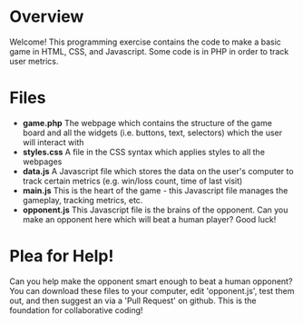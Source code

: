 # Overview
Welcome! This programming exercise contains the code to make a basic game in HTML, CSS, and Javascript. Some code is in PHP in order to track user metrics.

# Files
* **game.php** The webpage which contains the structure of the game board and all the widgets (i.e. buttons, text, selectors) which the user will interact with
* **styles.css** A file in the CSS syntax which applies styles to all the webpages
* **data.js** A Javascript file which stores the data on the user's computer to track certain metrics (e.g. win/loss count, time of last visit)
* **main.js** This is the heart of the game - this Javascript file manages the gameplay, tracking metrics, etc.
* **opponent.js** This Javascript file is the brains of the opponent. Can you make an opponent here which will beat a human player? Good luck!

# Plea for Help!
Can you help make the opponent smart enough to beat a human opponent? You can download these files to your computer, edit 'opponent.js', test them out, and then suggest an via a 'Pull Request' on github. This is the foundation for collaborative coding!
